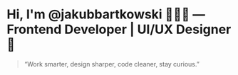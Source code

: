 # Hi, I'm @jakubbartkowski 👨🏻‍💻 — Frontend Developer | UI/UX Designer 🌱

> “Work smarter, design sharper, code cleaner, stay curious.”


<!---
Jakubbartkowski/Jakubbartkowski is a ✨ special ✨ repository because its `README.md` (this file) appears on your GitHub profile.
You can click the Preview link to take a look at your changes.
--->
